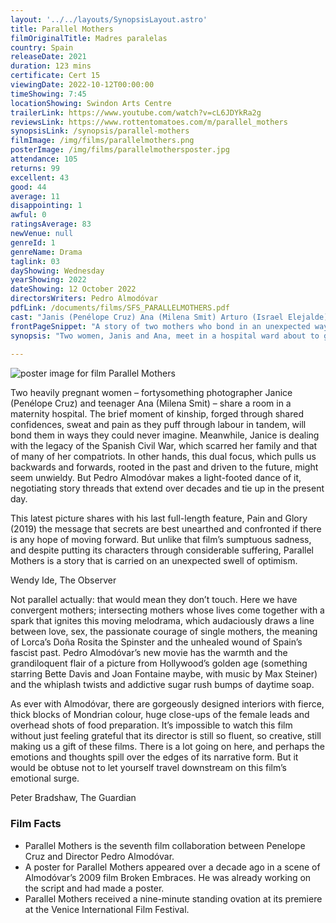 ```yaml
---
layout: '../../layouts/SynopsisLayout.astro'
title: Parallel Mothers
filmOriginalTitle: Madres paralelas
country: Spain
releaseDate: 2021
duration: 123 mins
certificate: Cert 15
viewingDate: 2022-10-12T00:00:00
timeShowing: 7:45
locationShowing: Swindon Arts Centre
trailerLink: https://www.youtube.com/watch?v=cL6JDYkRa2g
reviewsLink: https://www.rottentomatoes.com/m/parallel_mothers
synopsisLink: /synopsis/parallel-mothers
filmImage: /img/films/parallelmothers.png
posterImage: /img/films/parallelmothersposter.jpg
attendance: 105
returns: 99
excellent: 43
good: 44
average: 11
disappointing: 1
awful: 0
ratingsAverage: 83
newVenue: null
genreId: 1
genreName: Drama
taglink: 03
dayShowing: Wednesday
yearShowing: 2022
dateShowing: 12 October 2022
directorsWriters: Pedro Almodóvar
pdfLink: /documents/films/SFS_PARALLELMOTHERS.pdf
cast: "Janis (Penélope Cruz) Ana (Milena Smit) Arturo (Israel Elejalde) Teresa (Aitana Sanchez-Gijón)"
frontPageSnippet: "A story of two mothers who bond in an unexpected way after giving birth the same day."
synopsis: "Two women, Janis and Ana, meet in a hospital ward about to give birth.  Both are single and became pregnant by accident.  Despite their very different circumstances, a bond forms between the two as their labours progress in parallel and both babies are taken off for observation at birth.  The complexities and discoveries that follow are juxtaposed with a second thread to Janis’s story as she seeks to uncover the truth behind her great-grandfather’s tragic death under the rule of General Franco."
            
---
```


![poster image for film Parallel Mothers](/img/films/parallelmothers.png "poster image for film Parallel Mothers")

Two heavily pregnant women – fortysomething photographer Janice (Penélope Cruz) and teenager Ana (Milena Smit) – share a room in a maternity hospital.  The brief moment of kinship, forged through shared confidences, sweat and pain as they puff through labour in tandem, will bond them in ways they could never imagine.  Meanwhile, Janice is dealing with the legacy of the Spanish Civil War, which scarred her family and that of many of her compatriots.  In other hands, this dual focus, which pulls us backwards and forwards, rooted in the past and driven to the future, might seem unwieldy.  But Pedro Almodóvar makes a light-footed dance of it, negotiating story threads that extend over decades and tie up in the present day.

This latest picture shares with his last full-length feature, Pain and Glory (2019) the message that secrets are best unearthed and confronted if there is any hope of moving forward.  But unlike that film’s sumptuous sadness, and despite putting its characters through considerable suffering, Parallel Mothers is a story that is carried on an unexpected swell of optimism.
            

<div class="review__author review__author--review1">
Wendy Ide, The Observer
</div>

Not parallel actually: that would mean they don’t touch.  Here we have convergent mothers; intersecting mothers whose lives come together with a spark that ignites this moving melodrama, which audaciously draws a line between love, sex, the passionate courage of single mothers, the meaning of Lorca’s Doña Rosita the Spinster and the unhealed wound of Spain’s fascist past.  Pedro Almodóvar’s new movie has the warmth and the grandiloquent flair of a picture from Hollywood’s golden age (something starring Bette Davis and Joan Fontaine maybe, with music by Max Steiner) and the whiplash twists and addictive sugar rush bumps of daytime soap.

As ever with Almodóvar, there are gorgeously designed interiors with fierce, thick blocks of Mondrian colour, huge close-ups of the female leads and overhead shots of food preparation.  It’s impossible to watch this film without just feeling grateful that its director is still so fluent, so creative, still making us a gift of these films.  There is a lot going on here, and perhaps the emotions and thoughts spill over the edges of its narrative form.  But it would be obtuse not to let yourself travel downstream on this film’s emotional surge.
            

<div class="review__author">
Peter Bradshaw, The Guardian
</div>

### Film Facts

* Parallel Mothers is the seventh film collaboration between Penelope Cruz and Director Pedro Almodóvar.
* A poster for Parallel Mothers appeared over a decade ago in a scene of Almodóvar’s 2009 film Broken Embraces. He was already working on the script and had made a poster.
* Parallel Mothers received a nine-minute standing ovation at its premiere at the Venice International Film Festival.
            

